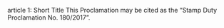 article 1: Short Title
This Proclamation may be cited as the “Stamp Duty Proclamation No. 180&#x2F;2017”.
<ul>
</ul>